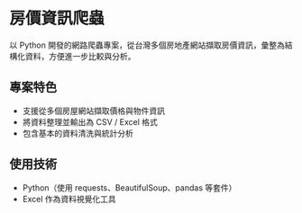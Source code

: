 # 房價資訊爬蟲

以 Python 開發的網路爬蟲專案，從台灣多個房地產網站擷取房價資訊，彙整為結構化資料，方便進一步比較與分析。

## 專案特色
- 支援從多個房屋網站擷取價格與物件資訊
- 將資料整理並輸出為 CSV / Excel 格式
- 包含基本的資料清洗與統計分析

## 使用技術
- Python（使用 requests、BeautifulSoup、pandas 等套件）
- Excel 作為資料視覺化工具
